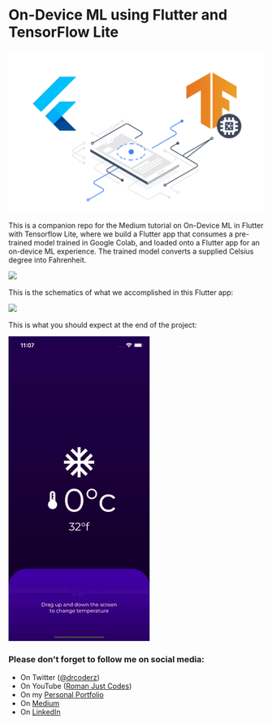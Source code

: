 # On-Device ML using Flutter and TensorFlow Lite

![](tfliteflutter1.png)

This is a companion repo for the Medium tutorial on On-Device ML in Flutter with Tensorflow Lite, where we build a Flutter app that consumes a pre-trained model trained in Google Colab, and loaded onto a Flutter app for an on-device ML experience. The trained model converts a supplied Celsius degree into Fahrenheit.

![](tfliteflutter2.png)

This is the schematics of what we accomplished in this Flutter app:

![](tfliteflutter3.png)

This is what you should expect at the end of the project:

![](tfliteflutter.gif)

### Please don't forget to follow me on social media:

- On Twitter ([@drcoderz](https://www.twitter.com/drcoderz))
- On YouTube ([Roman Just Codes](https://www.youtube.com/channel/UCKsp3r1ERjCpKJtD2n5WtPg))
- On my [Personal Portfolio](https://romanjustcodes.web.app/)
- On [Medium](https://medium.com/@romanejaquez)
- On [LinkedIn](https://www.linkedin.com/in/roman-jaquez-8941a424/)